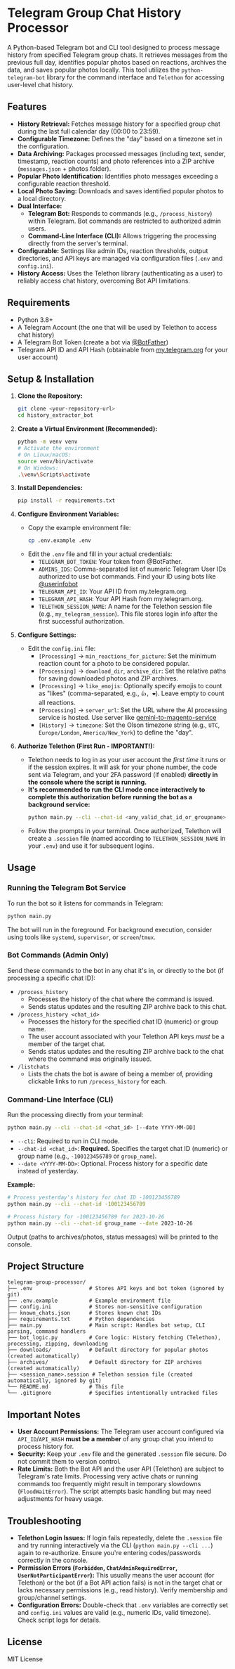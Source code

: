 # Telegram Group Chat History Processor

A Python-based Telegram bot and CLI tool designed to process message history from specified Telegram group chats. It retrieves messages from the previous full day, identifies popular photos based on reactions, archives the data, and saves popular photos locally. This tool utilizes the `python-telegram-bot` library for the command interface and `Telethon` for accessing user-level chat history.

## Features

*   **History Retrieval:** Fetches message history for a specified group chat during the last full calendar day (00:00 to 23:59).
*   **Configurable Timezone:** Defines the "day" based on a timezone set in the configuration.
*   **Data Archiving:** Packages processed messages (including text, sender, timestamp, reaction counts) and photo references into a ZIP archive (`messages.json` + photos folder).
*   **Popular Photo Identification:** Identifies photo messages exceeding a configurable reaction threshold.
*   **Local Photo Saving:** Downloads and saves identified popular photos to a local directory.
*   **Dual Interface:**
    *   **Telegram Bot:** Responds to commands (e.g., `/process_history`) within Telegram. Bot commands are restricted to authorized admin users.
    *   **Command-Line Interface (CLI):** Allows triggering the processing directly from the server's terminal.
*   **Configurable:** Settings like admin IDs, reaction thresholds, output directories, and API keys are managed via configuration files (`.env` and `config.ini`).
*   **History Access:** Uses the Telethon library (authenticating as a user) to reliably access chat history, overcoming Bot API limitations.

## Requirements

*   Python 3.8+
*   A Telegram Account (the one that will be used by Telethon to access chat history)
*   A Telegram Bot Token (create a bot via [@BotFather](https://t.me/BotFather))
*   Telegram API ID and API Hash (obtainable from [my.telegram.org](https://my.telegram.org/apps) for your user account)

## Setup & Installation

1.  **Clone the Repository:**
    ```bash
    git clone <your-repository-url>
    cd history_extractor_bot
    ```

2.  **Create a Virtual Environment (Recommended):**
    ```bash
    python -m venv venv
    # Activate the environment
    # On Linux/macOS:
    source venv/bin/activate
    # On Windows:
    .\venv\Scripts\activate
    ```

3.  **Install Dependencies:**
    ```bash
    pip install -r requirements.txt
    ```

4.  **Configure Environment Variables:**
    *   Copy the example environment file:
        ```bash
        cp .env.example .env
        ```
    *   Edit the `.env` file and fill in your actual credentials:
        *   `TELEGRAM_BOT_TOKEN`: Your token from @BotFather.
        *   `ADMINS_IDS`: Comma-separated list of numeric Telegram User IDs authorized to use bot commands. Find your ID using bots like [@userinfobot](https://t.me/userinfobot)
        *   `TELEGRAM_API_ID`: Your API ID from my.telegram.org.
        *   `TELEGRAM_API_HASH`: Your API Hash from my.telegram.org.
        *   `TELETHON_SESSION_NAME`: A name for the Telethon session file (e.g., `my_telegram_session`). This file stores login info after the first successful authorization.

5.  **Configure Settings:**
    *   Edit the `config.ini` file:
        *   `[Processing]` -> `min_reactions_for_picture`: Set the minimum reaction count for a photo to be considered popular.
        *   `[Processing]` -> `download_dir`, `archive_dir`: Set the relative paths for saving downloaded photos and ZIP archives.
        *   `[Processing]` -> `like_emojis`: Optionally specify emojis to count as "likes" (comma-separated, e.g., `👍, ❤️`). Leave empty to count all reactions.
        *   `[Processing]` -> `server_url`: Set the URL where the AI processing service is hosted. Use server like [gemini-to-magento-service](https://github.com/MykolaKaradzha/gemini-to-magento-service)
        *   `[History]` -> `timezone`: Set the Olson timezone string (e.g., `UTC`, `Europe/London`, `America/New_York`) to define the "day".

6.  **Authorize Telethon (First Run - IMPORTANT!):**
    *   Telethon needs to log in as your user account the *first time* it runs or if the session expires. It will ask for your phone number, the code sent via Telegram, and your 2FA password (if enabled) **directly in the console where the script is running.**
    *   **It's recommended to run the CLI mode once interactively to complete this authorization before running the bot as a background service:**
        ```bash
        python main.py --cli --chat-id <any_valid_chat_id_or_groupname>
        ```
    *   Follow the prompts in your terminal. Once authorized, Telethon will create a `.session` file (named according to `TELETHON_SESSION_NAME` in your `.env`) and use it for subsequent logins.

## Usage

### Running the Telegram Bot Service

To run the bot so it listens for commands in Telegram:

```bash
python main.py
```

The bot will run in the foreground. For background execution, consider using tools like `systemd`, `supervisor`, or `screen`/`tmux`.

### Bot Commands (Admin Only)

Send these commands to the bot in any chat it's in, or directly to the bot (if processing a specific chat ID):

*   `/process_history`
    *   Processes the history of the chat where the command is issued.
    *   Sends status updates and the resulting ZIP archive back to this chat.
*   `/process_history <chat_id>`
    *   Processes the history for the specified chat ID (numeric) or group name.
    *   The user account associated with your Telethon API keys *must* be a member of the target chat.
    *   Sends status updates and the resulting ZIP archive back to the chat where the command was originally issued.
*   `/listchats`
    *   Lists the chats the bot is aware of being a member of, providing clickable links to run `/process_history` for each.

### Command-Line Interface (CLI)

Run the processing directly from your terminal:

```bash
python main.py --cli --chat-id <chat_id> [--date YYYY-MM-DD]
```

*   `--cli`: Required to run in CLI mode.
*   `--chat-id <chat_id>`: **Required.** Specifies the target chat ID (numeric) or group name (e.g., `-100123456789` or `group_name`).
*   `--date <YYYY-MM-DD>`: Optional. Process history for a specific date instead of yesterday.

**Example:**

```bash
# Process yesterday's history for chat ID -100123456789
python main.py --cli --chat-id -100123456789

# Process history for -100123456789 for 2023-10-26
python main.py --cli --chat-id group_name --date 2023-10-26
```

Output (paths to archives/photos, status messages) will be printed to the console.

## Project Structure

```
telegram-group-processor/
├── .env                  # Stores API keys and bot token (ignored by git)
├── .env.example          # Example environment file
├── config.ini            # Stores non-sensitive configuration
├── known_chats.json      # Stores known chat IDs
├── requirements.txt      # Python dependencies
├── main.py               # Main script: Handles bot setup, CLI parsing, command handlers
├── bot_logic.py          # Core logic: History fetching (Telethon), processing, zipping, downloading
├── downloads/            # Default directory for popular photos (created automatically)
├── archives/             # Default directory for ZIP archives (created automatically)
├── <session_name>.session # Telethon session file (created automatically, ignored by git)
└── README.md             # This file
└── .gitignore            # Specifies intentionally untracked files
```

## Important Notes

*   **User Account Permissions:** The Telegram user account configured via `API_ID`/`API_HASH` **must be a member** of any group chat you intend to process history for.
*   **Security:** Keep your `.env` file and the generated `.session` file secure. Do not commit them to version control.
*   **Rate Limits:** Both the Bot API and the user API (Telethon) are subject to Telegram's rate limits. Processing very active chats or running commands too frequently might result in temporary slowdowns (`FloodWaitError`). The script attempts basic handling but may need adjustments for heavy usage.

## Troubleshooting

*   **Telethon Login Issues:** If login fails repeatedly, delete the `.session` file and try running interactively via the CLI (`python main.py --cli ...`) again to re-authorize. Ensure you're entering codes/passwords correctly in the console.
*   **Permission Errors (`Forbidden`, `ChatAdminRequiredError`, `UserNotParticipantError`):** This usually means the user account (for Telethon) or the bot (if a Bot API action fails) is not in the target chat or lacks necessary permissions (e.g., read history). Verify membership and group/channel settings.
*   **Configuration Errors:** Double-check that `.env` variables are correctly set and `config.ini` values are valid (e.g., numeric IDs, valid timezone). Check script logs for details.

## License

MIT License
